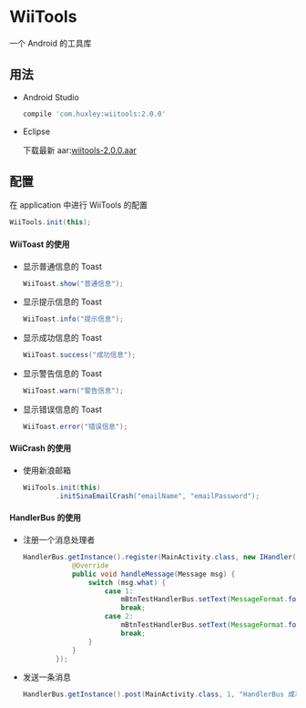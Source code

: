 # WiiTools

一个 Android 的工具库

## 用法

* Android Studio

    ```groovy
    compile 'com.huxley:wiitools:2.0.0'
    ```

* Eclipse
	
	下载最新 aar:[wiitools-2.0.0.aar](https://dl.bintray.com/huangweiyi/maven/com/huxley/wiitools/2.0.0/wiitools-2.0.0.aar)
	
## 配置

在 application 中进行 WiiTools 的配置

```java
WiiTools.init(this);
```

#### WiiToast 的使用

* 显示普通信息的 Toast

    ```java
    WiiToast.show("普通信息");
    ```
    
* 显示提示信息的 Toast

    ```java
    WiiToast.info("提示信息");
    ```
        
* 显示成功信息的 Toast

    ```java
    WiiToast.success("成功信息");
    ```
            
* 显示警告信息的 Toast

    ```java
    WiiToast.warn("警告信息");
    ```
            
* 显示错误信息的 Toast

    ```java
    WiiToast.error("错误信息");
    ```
    
#### WiiCrash 的使用

* 使用新浪邮箱

    ```java
    WiiTools.init(this)
            .initSinaEmailCrash("emailName", "emailPassword");
    ```

#### HandlerBus 的使用

* 注册一个消息处理者

    ```java
    HandlerBus.getInstance().register(MainActivity.class, new IHandler() {
                @Override
                public void handleMessage(Message msg) {
                    switch (msg.what) {
                        case 1:
                            mBtnTestHandlerBus.setText(MessageFormat.format("{0}{1}", msg.obj, msg.what));
                            break;
                        case 2:
                            mBtnTestHandlerBus.setText(MessageFormat.format("{0}{1}", msg.obj, msg.what));
                            break;
                    }
                }
            });
    ```
    
* 发送一条消息

    ```java
    HandlerBus.getInstance().post(MainActivity.class, 1, "HandlerBus 成功了");
    ```